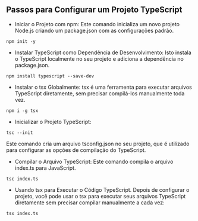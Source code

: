 ## Passos para Configurar um Projeto TypeScript

* Iniciar o Projeto com npm:
Este comando inicializa um novo projeto Node.js criando um package.json com as configurações padrão.
```
npm init -y
```

* Instalar TypeScript como Dependência de Desenvolvimento:
Isto instala o TypeScript localmente no seu projeto e adiciona a dependência no package.json.
```
npm install typescript --save-dev
```

* Instalar o tsx Globalmente:
tsx é uma ferramenta para executar arquivos TypeScript diretamente, sem precisar compilá-los manualmente toda vez.
```
npm i -g tsx
```

* Inicializar o Projeto TypeScript:
```
tsc --init
```
Este comando cria um arquivo tsconfig.json no seu projeto, que é utilizado para configurar as opções de compilação do TypeScript.

* Compilar o Arquivo TypeScript:
Este comando compila o arquivo index.ts para JavaScript.
```
tsc index.ts
```

* Usando tsx para Executar o Código TypeScript.
Depois de configurar o projeto, você pode usar o tsx para executar seus arquivos TypeScript diretamente sem precisar compilar manualmente a cada vez:
```
tsx index.ts
```
